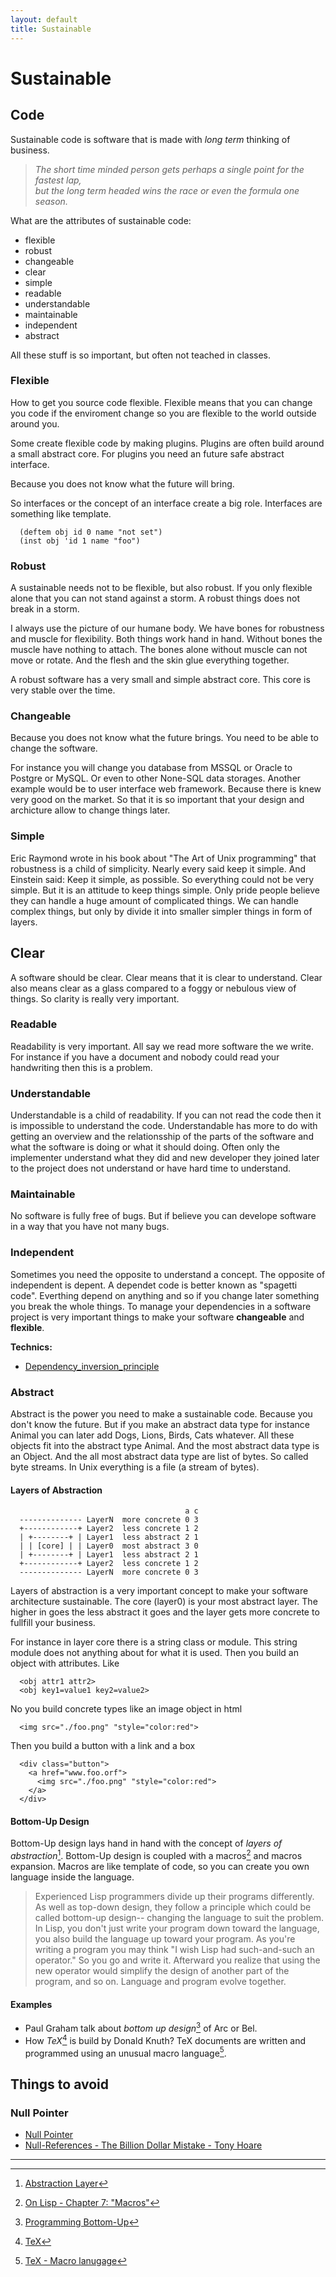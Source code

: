 ```yaml
---
layout: default
title: Sustainable
---
```


# Sustainable 

## Code

Sustainable code is software that is made with *long term* thinking of business.

> *The short time minded person gets perhaps a single point for the fastest lap, <br>
but the long term headed wins the race or even the formula one season.*

What are the attributes of sustainable code:

* flexible
* robust
* changeable
* clear
* simple
* readable
* understandable
* maintainable
* independent
* abstract

All these stuff is so important, but often not teached in classes.

### Flexible

How to get you source code flexible. Flexible means that you can change you code if the enviroment change so you are flexible to the world outside around you.

Some create flexible code by making plugins. Plugins are often build around a small abstract core. For plugins you need an future safe abstract interface.

Because you does not know what the future will bring.

So interfaces or the concept of an interface create a big role. Interfaces are something like template.

```
  (deftem obj id 0 name "not set")
  (inst obj 'id 1 name "foo")
```

### Robust

A sustainable needs not to be flexible, but also robust. If you only flexible alone that you can not stand against a storm. A robust things does not break in a storm. 

I always use the picture of our humane body. We have bones for robustness and muscle for flexibility. Both things work hand in hand. Without bones the muscle have nothing to attach. The bones alone without muscle can not move or rotate. And the flesh and the skin glue everything together.

A robust software has a very small and simple abstract core. This core is very stable over the time.

### Changeable

Because you does not know what the future brings. You need to be able to change the software.

For instance you will change you database from MSSQL or Oracle to Postgre or MySQL. Or even to other None-SQL data storages. Another example would be to user interface web framework. Because there is knew very good on the market.
So that it is so important that your design and archicture allow to change things later.

### Simple

Eric Raymond wrote in his book about "The Art of Unix programming" that robustness is a child of simplicity. Nearly every said keep it simple. And Einstein said: Keep it simple, as possible. So everything could not be very simple. But it is an attitude to keep things simple. Only pride people believe they can handle a huge amount of complicated things. We can handle complex things, but only by divide it into smaller simpler things in form of layers.

## Clear

A software should be clear. Clear means that it is clear to understand. Clear also means clear as a glass compared to a foggy or nebulous view of things. So clarity is really very important.

### Readable

Readability is very important. All say we read more software the we write. For instance if you have a document and nobody could read your handwriting then this is a problem.

### Understandable

Understandable is a child of readability. If you can not read the code then it is impossible to understand the code. Understandable has more to do with getting an overview and the relationsship of the parts of the software and what the software is doing or what it should doing.
Often only the implementer understand what they did and new developer they joined later to the project does not understand or have hard time to understand.

### Maintainable

No software is fully free of bugs. But if believe you can develope software in a way that you have not many bugs.

### Independent

Sometimes you need the opposite to understand a concept. The opposite of independent is depent. A dependet code is better known as "spagetti code". Everthing depend on anything and so if you change later something
you break the whole things. To manage your dependencies in a software project is very important things to make your software __changeable__ and __flexible__.

__Technics:__

* [Dependency_inversion_principle](https://en.wikipedia.org/wiki/Dependency_inversion_principle)

### Abstract

Abstract is the power you need to make a sustainable code. Because you don't know the future. But if you make an abstract data type for instance Animal you can later add Dogs, Lions, Birds, Cats whatever. All these objects fit into the abstract type Animal. And the most abstract data type is an Object. And the all most abstract data type are list of bytes. So called byte streams. In Unix everything is a file (a stream of bytes).

#### Layers of Abstraction

``` 
                                       a c
  -------------- LayerN  more concrete 0 3
  +------------+ Layer2  less concrete 1 2
  | +--------+ | Layer1  less abstract 2 1
  | | [core] | | Layer0  most abstract 3 0
  | +--------+ | Layer1  less abstract 2 1
  +------------+ Layer2  less concrete 1 2
  -------------- LayerN  more concrete 0 3

```

Layers of abstraction is a very important concept to make your software architecture sustainable. The core (layer0) is your most abstract layer. The higher in goes the less abstract it goes
and the layer gets more concrete to fullfill your business.

For instance in layer core there is a string class or module. This string module does not anything about for what it is used. Then you build an object with attributes. 
Like 
```
  <obj attr1 attr2> 
  <obj key1=value1 key2=value2>
```  
No you build concrete types like an image object in html 
``` 
  <img src="./foo.png" "style="color:red">
```  
Then you build a button with a link and a box
``` 
  <div class="button">
    <a href="www.foo.orf">
      <img src="./foo.png" "style="color:red">
    </a>
  </div>
```

#### Bottom-Up Design

Bottom-Up design lays hand in hand with the concept of *layers of abstraction*[^4].
Bottom-Up design is coupled with a macros[^5] and macros expansion. Macros are like template of code, so you can create you own language inside the language.

> Experienced Lisp programmers divide up their programs differently. As well as top-down design, they follow a principle which could be called bottom-up design-- changing the language to suit the problem. In Lisp, you don't just write your program down toward the language, you also build the language up toward your program. As you're writing a program you may think "I wish Lisp had such-and-such an operator." So you go and write it. Afterward you realize that using the new operator would simplify the design of another part of the program, and so on. Language and program evolve together.

#### Examples

 - Paul Graham talk about *bottom up design*[^1] of Arc or Bel. 
 - How *TeX*[^2] is build by Donald Knuth? TeX documents are written and programmed using an unusual macro language[^3].

## Things to avoid

### Null Pointer

* [Null Pointer](https://en.wikipedia.org/wiki/Null_pointer)
* [Null-References - The Billion Dollar Mistake - Tony Hoare ](https://www.infoq.com/presentations/Null-References-The-Billion-Dollar-Mistake-Tony-Hoare/)

---

[^1]: [Programming Bottom-Up](http://www.paulgraham.com/progbot.html)
[^2]: [TeX](https://en.wikipedia.org/wiki/TeX)
[^3]: [TeX - Macro lanugage](https://en.wikipedia.org/wiki/TeX#Macro_language)
[^4]: [Abstraction Layer](https://en.wikipedia.org/wiki/Abstraction_layer)
[^5]: [On Lisp - Chapter 7: "Macros"](http://www.paulgraham.com/onlisp.html)